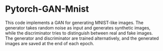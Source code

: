 # Pytorch-GAN-Mnist


This code implements a GAN for generating MNIST-like images. The generator takes random noise as input and generates synthetic images, while the discriminator tries to distinguish between real and fake images. The generator and discriminator are trained alternatively, and the generated images are saved at the end of each epoch.
